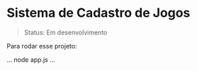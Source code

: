 # Sistema de Cadastro de Jogos

> Status: Em desenvolvimento

Para rodar esse projeto:

...
node app.js
...
